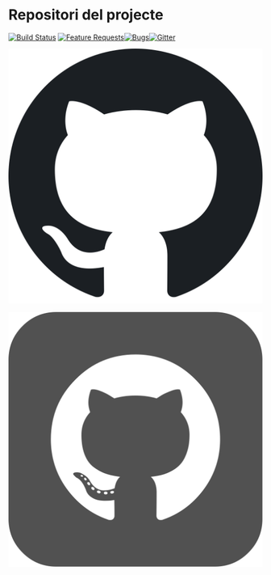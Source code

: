<!-- TITLE: Repositori del projecte -->
<!-- SUBTITLE: Explicació breu del repositori del projecte -->

# Repositori del projecte

[![Build Status](https://vscode.visualstudio.com/_apis/public/build/definitions/a4cdce18-a05c-4bb8-9476-5d07e63bfd76/1/badge?branchName=master)](https://aka.ms/vscode-builds)        [![Feature Requests](https://img.shields.io/github/issues/Microsoft/vscode/feature-request.svg)](https://github.com/Microsoft/vscode/issues?q=is%3Aopen+is%3Aissue+label%3Afeature-request+sort%3Areactions-%2B1-desc)[![Bugs](https://img.shields.io/github/issues/Microsoft/vscode/bug.svg)](https://github.com/Microsoft/vscode/issues?utf8=✓&q=is%3Aissue+is%3Aopen+label%3Abug)[![Gitter](https://img.shields.io/badge/chat-on%20gitter-yellow.svg)](https://gitter.im/Microsoft/vscode)

[![Github repository](/uploads/1024-px-octicons-mark-github-svg.png "1024 Px Octicons Mark Github Svg")](https://wiki-js-epl.herokuapp.com/visual-studio-code/contextualitzacio/estat-actual#repositori!)

![Github 600969](/uploads/github-600969.png "Github 600969")
